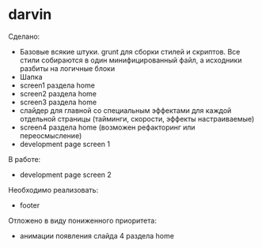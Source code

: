 darvin
======

Сделано:
- Базовые всякие штуки. grunt для сборки стилей и скриптов. Все стили собираются в один минифицированный файл, а исходники разбиты на логичные блоки
- Шапка
- screen1 раздела home
- screen2 раздела home
- screen3 раздела home
- слайдер для главной со специальным эффектами для каждой отдельной страницы (тайминги, скорости, эффекты настраиваемые)
- screen4 раздела home (возможен рефакторинг или переосмысление)
- development page screen 1

В работе:
- development page screen 2

Необходимо реализовать:
- footer

Отложено в виду пониженного приоритета:
- анимации появления слайда 4 раздела home
